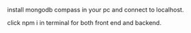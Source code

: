 install mongodb compass in your pc and connect to localhost.

click npm i in terminal for both front end and backend.
